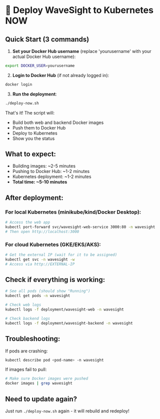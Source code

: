 # 🚀 Deploy WaveSight to Kubernetes NOW

## Quick Start (3 commands)

1. **Set your Docker Hub username** (replace 'yourusername' with your actual Docker Hub username):
```bash
export DOCKER_USER=yourusername
```

2. **Login to Docker Hub** (if not already logged in):
```bash
docker login
```

3. **Run the deployment**:
```bash
./deploy-now.sh
```

That's it! The script will:
- Build both web and backend Docker images
- Push them to Docker Hub
- Deploy to Kubernetes
- Show you the status

## What to expect:
- Building images: ~2-5 minutes
- Pushing to Docker Hub: ~1-2 minutes  
- Kubernetes deployment: ~1-2 minutes
- **Total time: ~5-10 minutes**

## After deployment:

### For local Kubernetes (minikube/kind/Docker Desktop):
```bash
# Access the web app
kubectl port-forward svc/wavesight-web-service 3000:80 -n wavesight
# Then open http://localhost:3000
```

### For cloud Kubernetes (GKE/EKS/AKS):
```bash
# Get the external IP (wait for it to be assigned)
kubectl get svc -n wavesight -w
# Access via http://EXTERNAL-IP
```

## Check if everything is working:
```bash
# See all pods (should show "Running")
kubectl get pods -n wavesight

# Check web logs
kubectl logs -f deployment/wavesight-web -n wavesight

# Check backend logs  
kubectl logs -f deployment/wavesight-backend -n wavesight
```

## Troubleshooting:

If pods are crashing:
```bash
kubectl describe pod <pod-name> -n wavesight
```

If images fail to pull:
```bash
# Make sure Docker images were pushed
docker images | grep wavesight
```

## Need to update again?
Just run `./deploy-now.sh` again - it will rebuild and redeploy!